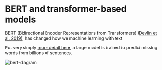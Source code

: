 # BERT and transformer-based models

BERT (Bidirectional Encoder Representations from Transformers) ([Devlin et al. 2019)](https://arxiv.org/abs/1810.04805)) has changed how we machine learning with text

Put very simply [more detail here](https://jalammar.github.io/illustrated-bert/), a large model is trained to predict missing words from billions of sentences.

![bert-diagram](../images/bert-transfer-learning.png)
